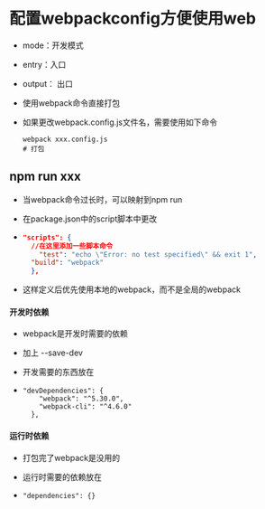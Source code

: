 # 配置webpackconfig方便使用web

+ mode：开发模式

+ entry：入口

+ output： 出口

+ 使用webpack命令直接打包

+ 如果更改webpack.config.js文件名，需要使用如下命令

  ```
  webpack xxx.config.js
  # 打包
  ```

  

## npm run xxx

+ 当webpack命令过长时，可以映射到npm run

+ 在package.json中的script脚本中更改

+ ```json
  "scripts": {
  	//在这里添加一些脚本命令
      "test": "echo \"Error: no test specified\" && exit 1",
  	"build": "webpack"
    },
  ```

+ 这样定义后优先使用本地的webpack，而不是全局的webpack

#### 开发时依赖

+ webpack是开发时需要的依赖

+ 加上 --save-dev

+ 开发需要的东西放在

+ ```
  "devDependencies": {
      "webpack": "^5.30.0",
      "webpack-cli": "^4.6.0"
    },
  ```

  

#### 运行时依赖

+ 打包完了webpack是没用的

+ 运行时需要的依赖放在

+ ```
  "dependencies": {}
  ```

  